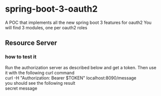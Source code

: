 # spring-boot-3-oauth2
A POC that implements all the new spring boot 3 features for oauth2
You will find 3 modules, one per oauth2 roles

## Resource Server
### how to test it
Run the authorization server as described below and get a token. Then use it with the following curl command  
curl -H "Authorization: Bearer $TOKEN" localhost:8090/message  
you should see the following result  
secret message